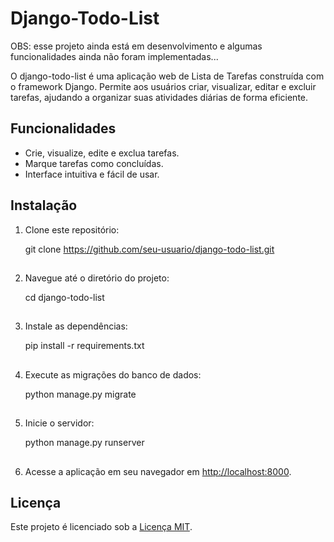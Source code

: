 # Django-Todo-List

OBS: esse projeto ainda está em desenvolvimento e algumas funcionalidades ainda não foram implementadas...

O django-todo-list é uma aplicação web de Lista de Tarefas construída com o framework Django. Permite aos usuários criar, visualizar, editar e excluir tarefas, ajudando a organizar suas atividades diárias de forma eficiente.

## Funcionalidades

- Crie, visualize, edite e exclua tarefas.
- Marque tarefas como concluídas.
- Interface intuitiva e fácil de usar.

## Instalação

1. Clone este repositório:

   git clone https://github.com/seu-usuario/django-todo-list.git

##
2. Navegue até o diretório do projeto:

   cd django-todo-list

##
3. Instale as dependências:

   pip install -r requirements.txt

##
4. Execute as migrações do banco de dados:

   python manage.py migrate

##
5. Inicie o servidor:

   python manage.py runserver

##
6. Acesse a aplicação em seu navegador em [http://localhost:8000](http://localhost:8000).

## Licença

Este projeto é licenciado sob a [Licença MIT](LICENSE.md).
